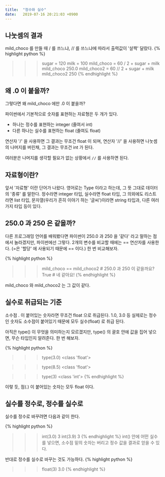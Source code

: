 ```yaml
---
title:  "정수와 실수"
date:   2019-07-16 20:21:03 +0900
---
```


## 나눗셈의 결과
mild_choco 를 만들 때 / 를 쓰느냐, // 를 쓰느냐에 따라서 출력값이 '살짝' 달랐다.
{% highlight python %}
>>> sugar = 120
>>> milk = 100
>>> mild_choco = 60 / 2 + sugar + milk 
>>> mild_choco
250.0
>>> mild_choco2 = 60 // 2 + sugar + milk
>>> mild_choco2 
250
{% endhighlight %}


## 왜 .0 이 붙을까?
그렇다면 왜 mild_choco 에만 .0 이 붙을까?

파이썬에서 기본적으로 숫자를 표현하는 자료형은 두 개가 있다.
* 하나는 정수를 표현하는 integer (줄여서 int)
* 다른 하나는 실수를 표현하는 float (줄여도 float)

연산자 '/' 을 사용하면 그 결과는 무조건 float 이 되며, 연산자 '//' 을 사용하면
나눗셈의 나머지를 버린채, 그 결과는 무조건 int 가 된다.

여러분은 나머지를 생각할 필요가 없는 상황에서 `//` 를 사용하면 된다.


## 자료형이란?
앞서 '자료형' 이란 단어가 나왔다. 영어로는 Type 이라고 하는데, 그 뜻 그대로
데이터의 '종류' 를 말한다. 정수라면 integer 타입, 실수라면 float 타입,
그 의외에도 리스트라면 list 타입, 문자열(우리가 흔히 이야기 하는 '글씨')이라면 string
타입과, 다른 여러가지 타입 등이 있다.


## 250.0 과 250 은 같을까?
다른 프로그래밍 언어를 배워봤다면 파이썬이
250.0 과 250 을 '같다' 라고 말하는 점에서 놀라겠지만, 파이썬에선 그렇다.
2개의 변수를 비교할 때에는 == 연산자를 사용한다. (=은 '할당' 에 사용되기 때문에 == 이다.)
한 번 비교해보자.

{% highlight python %}
>>> mild_choco == mild_choco2 # 250.0 과 250 이 같을까요?
>>> True # 네 같아요!
{% endhighlight %}

mild_choco 와 mild_choco2 는 그 값이 같다.


## 실수로 취급되는 기준
소수점 . 이 붙어있는 숫자라면 무조건 float 으로 취급된다.
1.0, 3.0 등 실제로는 정수인 숫자도 소수점이 붙어있기
때문에 모두 실수(float) 로 취급 된다.

아직은 type() 이 무엇을 의미하는지 모르겠지만, type() 의
괄호 안에 값을 집어 넣으면, 무슨 타입인지 알려준다.
한 번 해보자.

{% highlight python %}
>>> type(3.0)
<class 'float'>

>>> type(8.5)
<class 'float'>

>>> type(3)
<class 'int'>
{% endhighlight %}

이렇 듯, 점(.) 이 붙어있는 숫자는 모두 float 이다.


## 실수를 정수로, 정수를 실수로
실수를 정수로 바꾸려면 다음과 같이 한다.

{% highlight python %}
>>> int(3.0)
3
>>> int(3.9)
3
{% endhighlight %}
int() 안에 어떤 실수를 넣으면, 소수점 밑의 숫자는 버리고 
정수 값을 결과로 얻을 수 있다.

반대로 정수를 실수로 바꾸는 것도 가능하다.
{% highlight python %}
>>> float(3)
3.0
{% endhighlight %}




